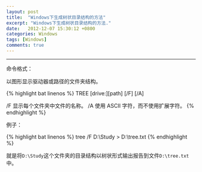 ```yaml
---
layout: post
title:  "Windows下生成树状目录结构的方法"
excerpt: "Windows下生成树状目录结构的方法."
date:   2012-12-07 15:30:12 +0800
categories: Windows
tags: [Windows]
comments: true
---
```

---

命令格式：

以图形显示驱动器或路径的文件夹结构。

{% highlight bat linenos %}
TREE [drive:][path] [/F] [/A]

   /F   显示每个文件夹中文件的名称。
   /A   使用 ASCII 字符，而不使用扩展字符。
{% endhighlight %}

例子：

{% highlight bat linenos %}
tree /F D:\Study > D:\tree.txt
{% endhighlight %}

就是将`D:\Study`这个文件夹的目录结构以树状形式输出报告到文件`D:\tree.txt`中。
